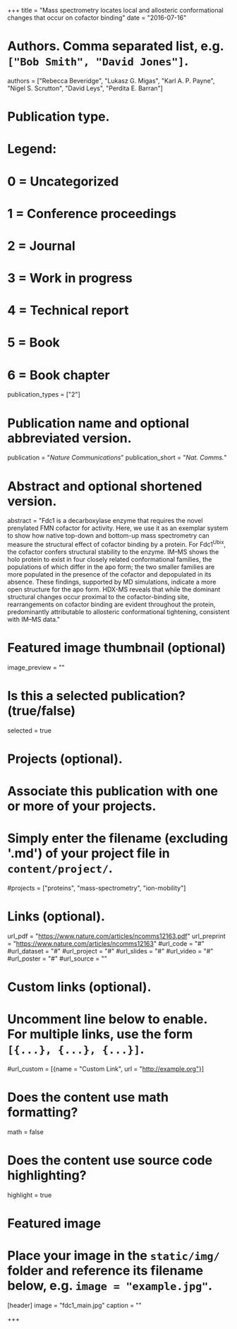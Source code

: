 +++
title = "Mass spectrometry locates local and allosteric conformational changes that occur on cofactor binding"
date = "2016-07-16"

# Authors. Comma separated list, e.g. `["Bob Smith", "David Jones"]`.
authors = ["Rebecca Beveridge", "Lukasz G. Migas", "Karl A. P. Payne", "Nigel S. Scrutton", "David Leys", "Perdita E. Barran"]

# Publication type.
# Legend:
# 0 = Uncategorized
# 1 = Conference proceedings
# 2 = Journal
# 3 = Work in progress
# 4 = Technical report
# 5 = Book
# 6 = Book chapter
publication_types = ["2"]

# Publication name and optional abbreviated version.
publication = "*Nature Communications*"
publication_short = "*Nat. Comms.*"

# Abstract and optional shortened version.
abstract = "Fdc1 is a decarboxylase enzyme that requires the novel prenylated FMN cofactor for activity. Here, we use it as an exemplar system to show how native top-down and bottom-up mass spectrometry can measure the structural effect of cofactor binding by a protein. For Fdc1<sup>Ubix</sup>, the cofactor confers structural stability to the enzyme. IM–MS shows the holo protein to exist in four closely related conformational families, the populations of which differ in the apo form; the two smaller families are more populated in the presence of the cofactor and depopulated in its absence. These findings, supported by MD simulations, indicate a more open structure for the apo form. HDX-MS reveals that while the dominant structural changes occur proximal to the cofactor-binding site, rearrangements on cofactor binding are evident throughout the protein, predominantly attributable to allosteric conformational tightening, consistent with IM–MS data."

# Featured image thumbnail (optional)
image_preview = ""

# Is this a selected publication? (true/false)
selected = true

# Projects (optional).
#   Associate this publication with one or more of your projects.
#   Simply enter the filename (excluding '.md') of your project file in `content/project/`.
#projects = ["proteins", "mass-spectrometry", "ion-mobility"]

# Links (optional).
url_pdf = "https://www.nature.com/articles/ncomms12163.pdf"
url_preprint = "https://www.nature.com/articles/ncomms12163"
#url_code = "#"
#url_dataset = "#"
#url_project = "#"
#url_slides = "#"
#url_video = "#"
#url_poster = "#"
#url_source = ""

# Custom links (optional).
#   Uncomment line below to enable. For multiple links, use the form `[{...}, {...}, {...}]`.
#url_custom = [{name = "Custom Link", url = "http://example.org"}]

# Does the content use math formatting?
math = false

# Does the content use source code highlighting?
highlight = true

# Featured image
# Place your image in the `static/img/` folder and reference its filename below, e.g. `image = "example.jpg"`.
[header]
image = "fdc1_main.jpg"
caption = ""

+++
